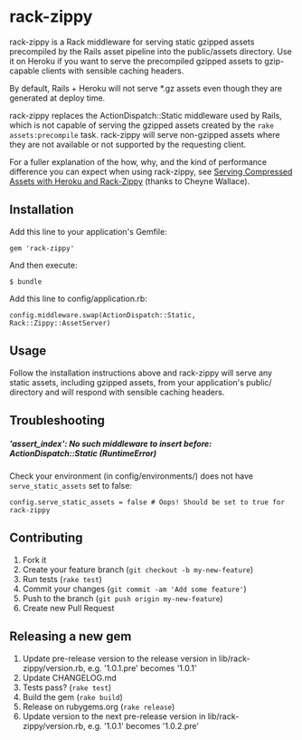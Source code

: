 # rack-zippy

rack-zippy is a Rack middleware for serving static gzipped assets precompiled by the Rails asset pipeline into the public/assets directory. Use it
on Heroku if you want to serve the precompiled gzipped assets to gzip-capable clients with sensible caching headers.

By default, Rails + Heroku will not serve *.gz assets even though they are generated at deploy time.

rack-zippy replaces the ActionDispatch::Static middleware used by Rails, which is not capable of serving the gzipped assets created by
the `rake assets:precompile` task. rack-zippy will serve non-gzipped assets where they are not available or not supported by the
requesting client.

For a fuller explanation of the how, why, and the kind of performance difference you can expect when using rack-zippy,
see [Serving Compressed Assets with Heroku and Rack-Zippy](http://www.cheynewallace.com/serving-compressed-assets-with-heroku-rack-zippy/)
(thanks to Cheyne Wallace).

## Installation

Add this line to your application's Gemfile:

    gem 'rack-zippy'

And then execute:

    $ bundle

Add this line to config/application.rb:

    config.middleware.swap(ActionDispatch::Static, Rack::Zippy::AssetServer)

## Usage

Follow the installation instructions above and rack-zippy will serve any static assets, including gzipped assets, from your
application's public/ directory and will respond with sensible caching headers.

## Troubleshooting

##### 'assert_index': No such middleware to insert before: ActionDispatch::Static (RuntimeError)

Check your environment (in config/environments/) does not have `serve_static_assets` set to false:

    config.serve_static_assets = false # Oops! Should be set to true for rack-zippy

## Contributing

1. Fork it
2. Create your feature branch (`git checkout -b my-new-feature`)
3. Run tests (`rake test`)
3. Commit your changes (`git commit -am 'Add some feature'`)
4. Push to the branch (`git push origin my-new-feature`)
5. Create new Pull Request

## Releasing a new gem

1. Update pre-release version to the release version in lib/rack-zippy/version.rb, e.g. '1.0.1.pre' becomes '1.0.1'
2. Update CHANGELOG.md
3. Tests pass? (`rake test`)
4. Build the gem (`rake build`)
5. Release on rubygems.org (`rake release`)
6. Update version to the next pre-release version in lib/rack-zippy/version.rb, e.g. '1.0.1' becomes '1.0.2.pre'

